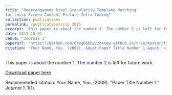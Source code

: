```yaml
---
title: "Rearrangement Pixel Granularity Template Matching
for Lossy Screen Content Picture Intra Coding"
collection: publications
permalink: /publication/vcip_2015
excerpt: 'This paper is about the number 1. The number 2 is left for future work.'
date: 2015-10-01
venue: 'Journal 1'
paperurl: 'https://github.com/GregDobby/zhengw.github.io/tree/master/files/vcip_2015.pdf'
citation: 'Your Name, You. (2009). &quot;Paper Title Number 1.&quot; <i>Journal 1</i>. 1(1).'
---
```

This paper is about the number 1. The number 2 is left for future work.

[Download paper here](http://academicpages.github.io/files/paper1.pdf)

Recommended citation: Your Name, You. (2009). "Paper Title Number 1." <i>Journal 1</i>. 1(1).
